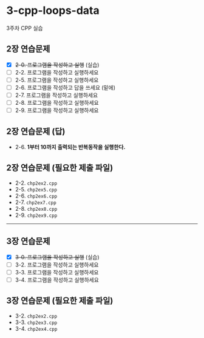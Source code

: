 # 3-cpp-loops-data

3주차 CPP 실습

## 2장 연습문제

- [x] <del>2-0. 프로그램을 작성하고 실행</del> (실습) 
- [ ] 2-2. 프로그램을 작성하고 실행하세요
- [ ] 2-5. 프로그램을 작성하고 실행하세요
- [ ] 2-6. 프로그램을 작성하고 답을 쓰세요 (밑에)
- [ ] 2-7. 프로그램을 작성하고 실행하세요
- [ ] 2-8. 프로그램을 작성하고 실행하세요
- [ ] 2-9. 프로그램을 작성하고 실행하세요

## 2장 연습문제 (답)

- 2-6. **1부터 10까지 출력되는 반복동작을 실행한다.**

## 2장 연습문제 (필요한 제출 파일)

- 2-2. `chp2ex2.cpp`
- 2-5. `chp2ex5.cpp`
- 2-6. `chp2ex6.cpp`
- 2-7. `chp2ex7.cpp`
- 2-8. `chp2ex8.cpp`
- 2-9. `chp2ex9.cpp`

---

## 3장 연습문제

- [x] <del>3-0. 프로그램을 작성하고 실행</del> (실습) 
- [ ] 3-2. 프로그램을 작성하고 실행하세요
- [ ] 3-3. 프로그램을 작성하고 실행하세요
- [ ] 3-4. 프로그램을 작성하고 실행하세요

## 3장 연습문제 (필요한 제출 파일)

- 3-2. `chp2ex2.cpp`
- 3-3. `chp2ex3.cpp`
- 3-4. `chp2ex4.cpp`
